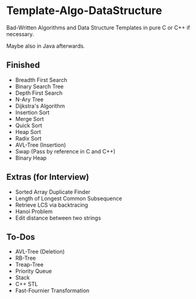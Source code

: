 # Template-Algo-DataStructure

Bad-Written Algorithms and Data Structure Templates in pure C or C++ if necessary.

Maybe also in Java afterwards.


## Finished

* Breadth First Search
* Binary Search Tree
* Depth First Search
* N-Ary Tree
* Dijkstra's Algorithm
* Insertion Sort
* Merge Sort
* Quick Sort
* Heap Sort
* Radix Sort
* AVL-Tree (Insertion)
* Swap (Pass by reference in C and C++)
* Binary Heap

## Extras (for Interview)

* Sorted Array Duplicate Finder
* Length of Longest Common Subsequence
* Retrieve LCS via backtracing
* Hanoi Problem
* Edit distance between two strings

## To-Dos

* AVL-Tree (Deletion)
* RB-Tree
* Treap-Tree
* Priority Queue
* Stack
* C++ STL
* Fast-Fournier Transformation

